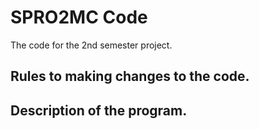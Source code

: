 # SPRO2MC Code
The code for the 2nd semester project. <br>

## Rules to making changes to the code.

## Description of the program.
